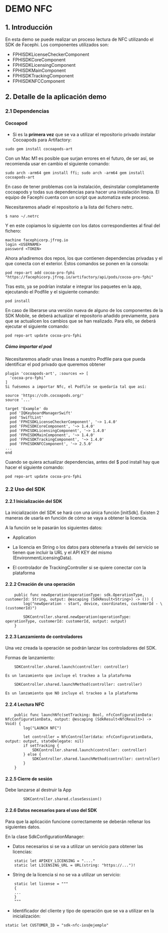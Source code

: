 # DEMO NFC


## 1. Introducción

En esta demo se puede realizar un proceso lectura de NFC utilizando el SDK de Facephi.
Los componentes utilizados son:

- FPHISDKLicenseCheckerComponent
- FPHISDKCoreComponent
- FPHISDKLicensingComponent
- FPHISDKMainComponent
- FPHISDKTrackingComponent
- FPHISDKNFCComponent


## 2. Detalle de la aplicación demo

### 2.1 Dependencias

#### Cocoapod

- Si es la **primera vez** que se va a utilizar el repositorio privado instalar Cocoapods para Artifactory: 

```
sudo gem install cocoapods-art
```
Con un Mac M1 es posible que surjan errores en el futuro, de ser así, se recomienda usar en cambio el siguiente comando:
```
sudo arch -arm64 gem install ffi; sudo arch -arm64 gem install cocoapods-art
```
En caso de tener problemas con la instalación, desinstalar completamente cocoapods y todas sus dependencias para hacer una instalación limpia. El equipo de Facephi cuenta con un script que automatiza este proceso.

Necesitaremos añadir el repositorio a la lista del fichero netrc.

```
$ nano ~/.netrc
```

Y en este copiamos lo siguiente con los datos correspondientes al final del fichero:

```
machine facephicorp.jfrog.io
login <USERNAME>
password <TOKEN>
```
Ahora añadiremos dos repos, los que contienen dependencias privadas y el que conecta con el exterior. Estos comandos se ponen en la consola:

```
pod repo-art add cocoa-pro-fphi "https://facephicorp.jfrog.io/artifactory/api/pods/cocoa-pro-fphi"
```

Tras esto, ya se podrían instalar e integrar los paquetes en la app, ejecutando el Podfile y el siguiente comando:

`pod install`

En caso de liberarse una versión nueva de alguno de los componentes de la SDK Mobile, se deberá actualizar el repositorio añadido previamente, para que se actualicen los cambios que se han realizado. Para ello, se deberá ejecutar el siguiente comando:

`pod repo-art update cocoa-pro-fphi`


##### Cómo importar el pod

Necesitaremos añadir unas lineas a nuestro Podfile para que pueda identificar el pod privado que queremos obtener

```
plugin 'cocoapods-art', :sources => [
  'cocoa-pro-fphi’
]
Si fuésemos a importar Nfc, el Podfile se quedaría tal que así:

source 'https://cdn.cocoapods.org/'
source '...'

target 'Example' do
  pod 'IQKeyboardManagerSwift'
  pod 'SwiftLint'
  pod 'FPHISDKLicenseCheckerComponent', '~> 1.4.0'
  pod 'FPHISDKCoreComponent', '~> 1.4.0'
  pod 'FPHISDKLicensingComponent', '~> 1.4.0'
  pod 'FPHISDKMainComponent', '~> 1.4.0'
  pod 'FPHISDKTrackingComponent', '~> 1.4.0'
  pod 'FPHISDKNFCComponent', '~> 2.5.0'
...
end
```

Cuando se quiera actualizar dependencias, antes del $ pod install hay que hacer el siguiente comando:

```
pod repo-art update cocoa-pro-fphi
```


### 2.2 Uso del SDK

#### 2.2.1 Inicialización del SDK

La inicialización del SDK se hará con una única función [initSdk]. Existen 2 maneras de usarla en función de cómo se vaya a obtener la licencia. 

A la función se le pasarán los siguientes datos:

- Application

- La licencia en String o los datos para obtenerla a través del servicio se tienen que incluir la URL y el API KEY del mismo (EnvironmentLicensingData).

- El controlador de TrackingController si se quiere conectar con la plataforma

#### 2.2.2 Creación de una operación

```
    public func newOperation(operationType: sdk.OperationType, customerId: String, output: @escaping (SdkResult<String>) -> ()) {
        log("newOperation - start, device, coordinates, customerId - \(customerId)")
        
        SDKController.shared.newOperation(operationType: operationType, customerId: customerId, output: output)
    }
```

#### 2.2.3 Lanzamiento de controladores

Una vez creada la operación se podrán lanzar los controladores del SDK. 

Formas de lanzamiento:
```
    SDKController.shared.launch(controller: controller)
```
    Es un lanzamiento que incluye el trackeo a la plataforma
    
```
    SDKController.shared.launchMethod(controller: controller)
```
    Es un lanzamiento que NO incluye el trackeo a la plataforma

#### 2.2.4 Lectura NFC

```
    public func launchNfc(setTracking: Bool, nfcConfigurationData: NfcConfigurationData, output: @escaping (SdkResult<NfcResult>) -> Void) {
        log("LAUNCH NFC")
        
        let controller = NfcController(data: nfcConfigurationData, output: output, stateDelegate: nil)
        if setTracking {
            SDKController.shared.launch(controller: controller)
        } else {
            SDKController.shared.launchMethod(controller: controller)
        }
    }
```
#### 2.2.5 Cierre de sesión

Debe lanzarse al destruir la App

```
        SDKController.shared.closeSession()     
```
#### 2.2.6 Datos necesarios para el uso del SDK

Para que la aplicación funcione correctamente se deberán rellenar los siguientes datos.

En la clase SdkConfigurationManager:

- Datos necesarios si se va a utilizar un servicio para obtener las licencias:

```
    static let APIKEY_LICENSING = "...."
    static let LICENSING_URL = URL(string: "https://...")!
```

- String de la licencia si no se va a utilizar un servicio:
```
    static let license = """
    {
    ...
    }
    """
```

- Identificador del cliente y tipo de operación que se va a utilizar en la inicialización:
```
static let CUSTOMER_ID = "sdk-nfc-ios@ejemplo"
```

